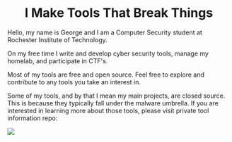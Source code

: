 <H1 align="center">I Make Tools That Break Things</H1>
Hello, my name is George and I am a Computer Security student at Rochester Institute of Technology.


 On my free time I write and develop cyber security tools, manage my homelab, and participate in CTF's. 
 
 Most of my tools are free and open source. Feel free to explore and contribute to any tools you take an interest in.  


Some of my tools, and by that I mean my main projects, are closed source. This is because they typically fall under the malware umbrella. If you are interested in learning more about those tools, please visit private tool information repo:

<img align="center" src="https://github-readme-stats.vercel.app/api/pin/?username=f1shh-sec&repo=Private-Repo-Info&theme=dark" />
